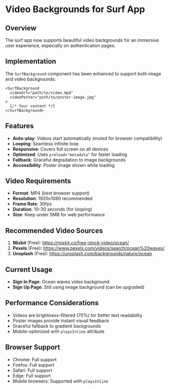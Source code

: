 # Video Backgrounds for Surf App

## Overview
The surf app now supports beautiful video backgrounds for an immersive user experience, especially on authentication pages.

## Implementation
The `SurfBackground` component has been enhanced to support both image and video backgrounds:

```tsx
<SurfBackground 
  videoUrl="path/to/video.mp4"
  videoPoster="path/to/poster-image.jpg"
>
  {/* Your content */}
</SurfBackground>
```

## Features
- **Auto-play**: Videos start automatically (muted for browser compatibility)
- **Looping**: Seamless infinite loop
- **Responsive**: Covers full screen on all devices
- **Optimized**: Uses `preload="metadata"` for faster loading
- **Fallback**: Graceful degradation to image backgrounds
- **Accessibility**: Poster image shown while loading

## Video Requirements
- **Format**: MP4 (best browser support)
- **Resolution**: 1920x1080 recommended
- **Frame Rate**: 30fps
- **Duration**: 10-30 seconds (for looping)
- **Size**: Keep under 5MB for web performance

## Recommended Video Sources
1. **Mixkit** (Free): https://mixkit.co/free-stock-video/ocean/
2. **Pexels** (Free): https://www.pexels.com/videos/search/ocean%20waves/
3. **Unsplash** (Free): https://unsplash.com/backgrounds/nature/ocean

## Current Usage
- **Sign In Page**: Ocean waves video background
- **Sign Up Page**: Still using image background (can be upgraded)

## Performance Considerations
- Videos are brightness-filtered (70%) for better text readability
- Poster images provide instant visual feedback
- Graceful fallback to gradient backgrounds
- Mobile-optimized with `playsInline` attribute

## Browser Support
- Chrome: Full support
- Firefox: Full support  
- Safari: Full support
- Edge: Full support
- Mobile browsers: Supported with `playsInline` 
